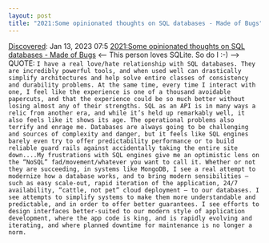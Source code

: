 ```yaml
---
layout: post
title: "2021:Some opinionated thoughts on SQL databases - Made of Bugs"
---
```

[Discovered](http://rolandtanglao.com/2020/07/29/p1-blogthis-checkvist-list-links-to-blog/): Jan 13, 2023 07:5  [2021:Some opinionated thoughts on SQL databases - Made of Bugs](https://blog.nelhage.com/post/some-opinionated-sql-takes/) <-- This person loves SQLite. So do I :-) --> QUOTE: `I have a real love/hate relationship with SQL databases. They are incredibly powerful tools, and when used well can drastically simplify architectures and help solve entire classes of consistency and durability problems. At the same time, every time I interact with one, I feel like the experience is one of a thousand avoidable papercuts, and that the experience could be so much better without losing almost any of their strengths. SQL as an API is in many ways a relic from another era, and while it’s held up remarkably well, it also feels like it shows its age. The operational problems also terrify and enrage me. Databases are always going to be challenging and sources of complexity and danger, but it feels like SQL engines barely even try to offer predictability performance or to build reliable guard rails against accidentally taking the entire site down....My frustrations with SQL engines give me an optimistic lens on the “NoSQL” fad/movement/whatever you want to call it. Whether or not they are succeeding, in systems like MongoDB, I see a real attempt to modernize how a database works, and to bring modern sensibilities — such as easy scale-out, rapid iteration of the application, 24/7 availability, “cattle, not pet” cloud deployment — to our databases. I see attempts to simplify systems to make them more understandable and predictable, and in order to offer better guarantees. I see efforts to design interfaces better-suited to our modern style of application development, where the app code is king, and is rapidly evolving and iterating, and where planned downtime for maintenance is no longer a norm.`
